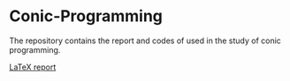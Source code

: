 # Conic-Programming
The repository contains the report and codes of used in the study of conic programming.

[LaTeX report](https://www.overleaf.com/project/5ca8457de166ef203a22c0b8)
